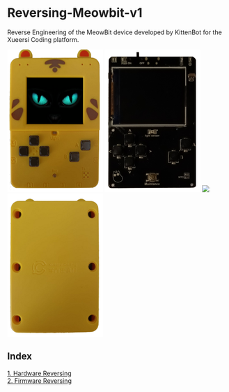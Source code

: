 # Reversing-Meowbit-v1
Reverse Engineering of the MeowBit device developed by KittenBot for the Xueersi Coding platform.

<img src="images/meowbit-top.png" width="220" /> <img src="images/meowbit-hw-top.png" width="220" /> <img src="images/meowbit-hw-down.png" width="220" /> <img src="images/meowbit-down.png" width="220" />

## Index

[1. Hardware Reversing](Hardware%20Reversing/)<br>
[2. Firmware Reversing](Firmware%20Reversing/)
